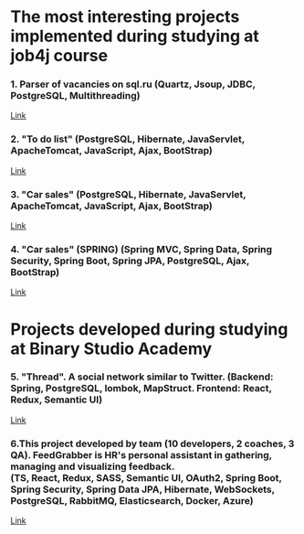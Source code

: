 # The most interesting projects implemented during studying at job4j course

<h3>1. Parser of vacancies on sql.ru (Quartz, Jsoup, JDBC, PostgreSQL, Multithreading)</h3>
<a href="https://github.com/AlexandrKarpachov/portfolio/tree/master/parser">Link</a> 

<h3>2. "To do list"  (PostgreSQL, Hibernate, JavaServlet, ApacheTomcat, JavaScript, Ajax, BootStrap)</h3>
<a href="https://github.com/AlexandrKarpachov/portfolio/tree/master/todo">Link</a> 
 
<h3>3. "Car sales" (PostgreSQL, Hibernate, JavaServlet, ApacheTomcat, JavaScript, Ajax, BootStrap)</h3>
<a href="https://github.com/AlexandrKarpachov/portfolio/tree/master/carsale_hibernate">Link</a> 
 
<h3>4. "Car sales" (SPRING) (Spring MVC, Spring Data, Spring Security, Spring Boot, Spring JPA, PostgreSQL, Ajax, BootStrap)</h3>
<a href="https://github.com/AlexandrKarpachov/portfolio/tree/master/carsale_spring">Link</a> 

# Projects developed during studying at Binary Studio Academy
<h3>5. "Thread". A social network similar to Twitter. (Backend: Spring, PostgreSQL, lombok, MapStruct.
 Frontend: React, Redux, Semantic UI)</h3>
<a href="https://bitbucket.org/InowRiverCard/thread/src/master">Link</a> 

<h3>6.This project developed by team (10 developers, 2 coaches, 3 QA). FeedGrabber is HR's personal assistant in 
gathering, managing and visualizing feedback. <br>
(TS, React, Redux, SASS, Semantic UI, OAuth2, Spring Boot, 
Spring Security, Spring Data JPA, Hibernate, WebSockets, PostgreSQL, RabbitMQ, Elasticsearch, Docker, Azure)</h3>
<a href="https://github.com/BinaryStudioAcademy/bsa-2020-feedgrabber">Link</a> 




